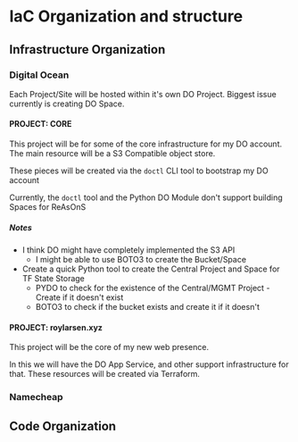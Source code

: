 # IaC Organization and structure

## Infrastructure Organization

### Digital Ocean

Each Project/Site will be hosted within it's own DO Project. Biggest issue currently is creating DO Space.

#### PROJECT: CORE

This project will be for some of the core infrastructure for my DO account. The main resource will be a S3 Compatible object store.

These pieces will be created via the `doctl` CLI tool to bootstrap my DO account

Currently, the `doctl` tool and the Python DO Module don't support building Spaces for ReAsOnS

##### Notes

* I think DO might have completely implemented the S3 API
  * I might be able to use BOTO3 to create the Bucket/Space
* Create a quick Python tool to create the Central Project and Space for TF State Storage
  * PYDO to check for the existence of the Central/MGMT Project - Create if it doesn't exist
  * BOTO3 to check if the bucket exists and create it if it doesn't

#### PROJECT: roylarsen.xyz

This project will be the core of my new web presence.

In this we will have the DO App Service, and other support infrastructure for that. These resources will be created via Terraform.

### Namecheap

## Code Organization
